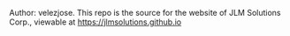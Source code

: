 Author: velezjose. This repo is the source for the website of JLM Solutions Corp., viewable at https://jlmsolutions.github.io
